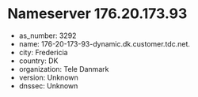 # Nameserver 176.20.173.93

* as_number: 3292
* name: 176-20-173-93-dynamic.dk.customer.tdc.net.
* city: Fredericia
* country: DK
* organization: Tele Danmark
* version: Unknown
* dnssec: Unknown
